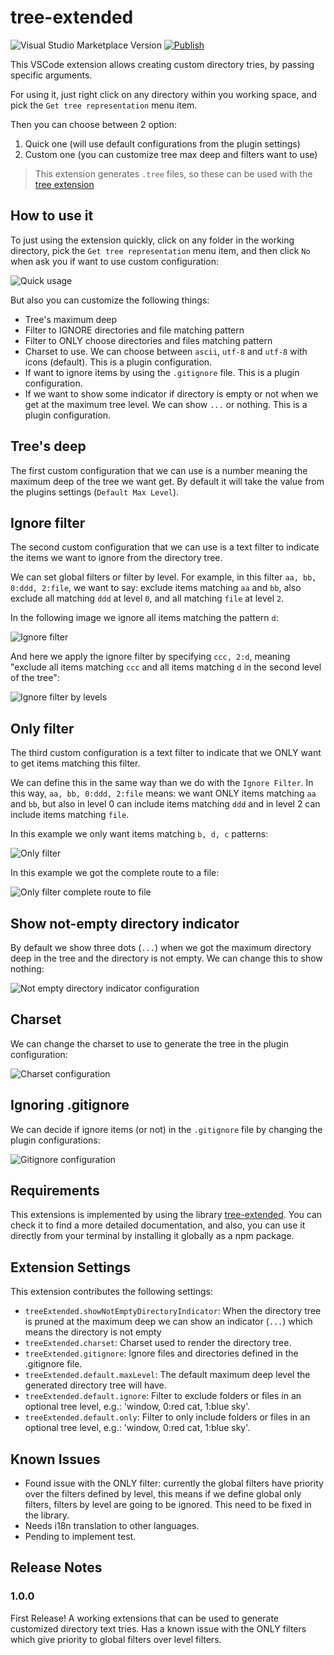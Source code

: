 # tree-extended

![Visual Studio Marketplace Version](https://img.shields.io/visual-studio-marketplace/v/rulyotano.tree-extended?logo=visual-studio-code&logoColor=blue) [![Publish](https://github.com/rulyotano/tree-extended-vscode/actions/workflows/publish.yml/badge.svg)](https://github.com/rulyotano/tree-extended-vscode/actions/workflows/publish.yml)


This VSCode extension allows creating custom directory tries, by passing specific arguments.

For using it, just right click on any directory within you working space, and pick the `Get tree representation` menu item.

Then you can choose between 2 option:
1. Quick one (will use default configurations from the plugin settings)
2. Custom one (you can customize tree max deep and filters want to use)

> This extension generates `.tree` files, so these can be used with the [tree extension](https://marketplace.visualstudio.com/items?itemName=CTC.vscode-tree-extension)

## How to use it

To just using the extension quickly, click on any folder in the working directory, pick the `Get tree representation` menu item, and then click `No` when ask you if want to use custom configuration:

![Quick usage](images/tree-extended-quick.gif)

But also you can customize the following things:
- Tree's maximum deep
- Filter to IGNORE directories and file matching pattern
- Filter to ONLY choose directories and files matching pattern
- Charset to use. We can choose between `ascii`, `utf-8` and `utf-8` with icons (default). This is a plugin configuration.
- If want to ignore items by using the `.gitignore` file. This is a plugin configuration.
- If we want to show some indicator if directory is empty or not when we get at the maximum tree level. We can show `...` or nothing. This is a plugin configuration. 

## Tree's deep

The first custom configuration that we can use is a number meaning the maximum deep of the tree we want  get. By default it will take the value from the plugins settings (`Default Max Level`).

## Ignore filter

The second custom configuration that we can use is a text filter to indicate the items we want to ignore from the directory tree.

We can set global filters or filter by level. For example, in this filter `aa, bb, 0:ddd, 2:file`, we want to say: exclude items matching `aa` and `bb`, also exclude all matching `ddd` at level `0`, and all matching `file` at level `2`.

In the following image we ignore all items matching the pattern `d`:

![Ignore filter](images/tree-extended-ignore-filter.gif)

And here we apply the ignore filter by specifying `ccc, 2:d`, meaning "exclude all items matching `ccc` and all items matching `d` in the second level of the tree":

![Ignore filter by levels](images/tree-extended-ignore-filter-by-levels.gif)

## Only filter

The third custom configuration is a text filter to indicate that we ONLY want to get items matching this filter.

We can define this in the same way than we do with the `Ignore Filter`. In this way, `aa, bb, 0:ddd, 2:file` means: we want ONLY items matching `aa` and `bb`, but also in level 0 can include items matching `ddd` and in level 2 can include items matching `file`.

In this example we only want items matching `b, d, c` patterns:

![Only filter](images/tree-extended-only-filter.gif)

In this example we got the complete route to a file:

![Only filter complete route to file](images/tree-extended-only-filter-complete-route-to-file.gif)

## Show not-empty directory indicator

By default we show three dots (`...`) when we got the maximum directory deep in the tree and the directory is not empty. We can change this to show nothing:

![Not empty directory indicator configuration](images/tree-extended-configurations.gif)

## Charset

We can change the charset to use to generate the tree in the plugin configuration:

![Charset configuration](images/tree-extended-configurations-charset.gif)

## Ignoring .gitignore

We can decide if ignore items (or not) in the `.gitignore` file by changing the plugin configurations:

![Gitignore configuration](images/tree-extended-configurations-gitignore.gif)

## Requirements

This extensions is implemented by using the library [tree-extended](https://github.com/rulyotano/tree-extended). You can check it to find a more detailed documentation, and also, you can use it directly from your terminal by installing it globally as a npm package.

## Extension Settings

This extension contributes the following settings:

* `treeExtended.showNotEmptyDirectoryIndicator`: When the directory tree is pruned at the maximum deep we can show an indicator (`...`) which means the directory is not empty
* `treeExtended.charset`: Charset used to render the directory tree.
* `treeExtended.gitignore`: Ignore files and directories defined in the .gitignore file.
* `treeExtended.default.maxLevel`: The default maximum deep level the generated directory tree will have.
* `treeExtended.default.ignore`: Filter to exclude folders or files in an optional tree level, e.g.: 'window, 0:red cat, 1:blue sky'.
* `treeExtended.default.only`: Filter to only include folders or files in an optional tree level, e.g.: 'window, 0:red cat, 1:blue sky'.

## Known Issues

* Found issue with the ONLY filter: currently the global filters have priority over the filters defined by level, this means if we define global only filters, filters by level are going to be ignored. This need to be fixed in the library.
* Needs i18n translation to other languages.
* Pending to implement test.

## Release Notes

### 1.0.0

First Release! A working extensions that can be used to generate customized directory text tries. Has a known issue with the ONLY filters which give priority to global filters over level filters.